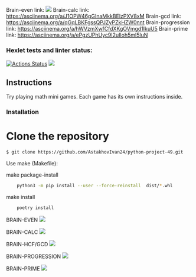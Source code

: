 Brain-even link: <a href="https://asciinema.org/a/zdIDsrEd4b47no430WUAxyR3L" target="_blank"><img src="https://asciinema.org/a/zdIDsrEd4b47no430WUAxyR3L.svg" /></a>
Brain-calc link: https://asciinema.org/a/J1OPW46gGInaMkkBElzPXV8xM
Brain-gcd link: https://asciinema.org/a/qGqLBKFgssQPJZyPZkHZW0nnt
Brain-progression link: https://asciinema.org/a/hWVzmXwfCfdXKgOVmgd1IkuU5
Brain-prime link: https://asciinema.org/a/ePgzUPhUyc9I2uIloh5mI5luN

### Hexlet tests and linter status:
[![Actions Status](https://github.com/AstakhovIvan24/python-project-49/workflows/hexlet-check/badge.svg)](https://github.com/AstakhovIvan24/python-project-49/actions)
<a href="https://codeclimate.com/github/AstakhovIvan24/python-project-49/maintainability"><img src="https://api.codeclimate.com/v1/badges/5d72b0a3b572bbc977cc/maintainability" /></a>

## Instructions

Try playing math mini games. Each game has its own instructions inside.

### Installation


# Clone the repository


```bash
$ git clone https://github.com/AstakhovIvan24/python-project-49.git
```

Use make (Makefile):

make package-install

```bash
	python3 -m pip install --user --force-reinstall  dist/*.whl
```

make install

```bash
	poetry install
```







BRAIN-EVEN <a href="https://asciinema.org/a/zdIDsrEd4b47no430WUAxyR3L" target="_blank"><img src="https://asciinema.org/a/zdIDsrEd4b47no430WUAxyR3L.svg" /></a>


BRAIN-CALC <a href="https://asciinema.org/a/J1OPW46gGInaMkkBElzPXV8xM" target="_blank"><img src="https://asciinema.org/a/J1OPW46gGInaMkkBElzPXV8xM.svg" /></a>


BRAIN-HCF/GCD <a href="https://asciinema.org/a/qGqLBKFgssQPJZyPZkHZW0nnt" target="_blank"><img src="https://asciinema.org/a/qGqLBKFgssQPJZyPZkHZW0nnt.svg" /></a>


BRAIN-PROGRESSION <a href="https://asciinema.org/a/hWVzmXwfCfdXKgOVmgd1IkuU5" target="_blank"><img src="https://asciinema.org/a/hWVzmXwfCfdXKgOVmgd1IkuU5.svg" /></a>


BRAIN-PRIME <a href="https://asciinema.org/a/ePgzUPhUyc9I2uIloh5mI5luN" target="_blank"><img src="https://asciinema.org/a/ePgzUPhUyc9I2uIloh5mI5luN.svg" /></a>


